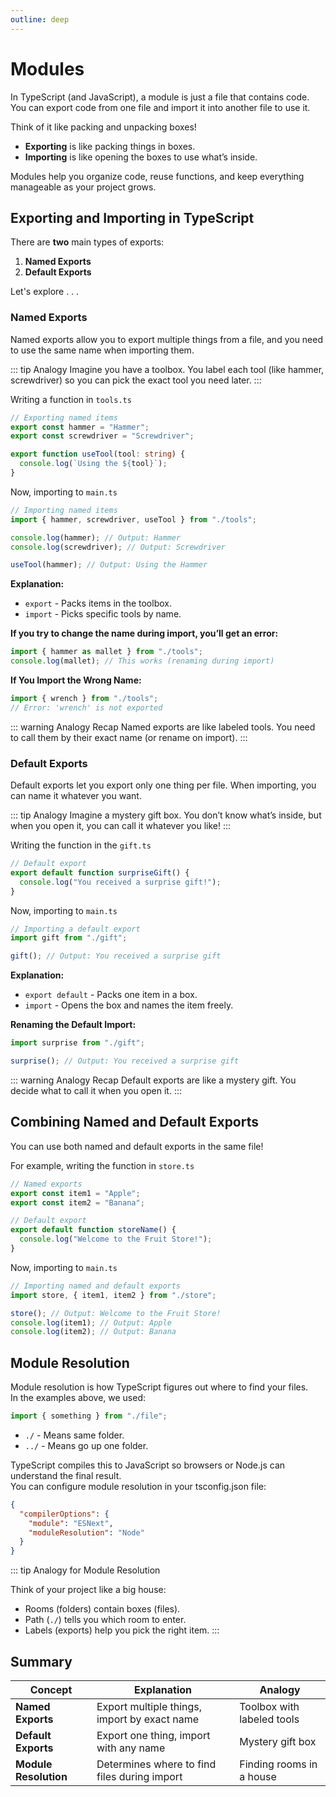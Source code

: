 ```yaml
---
outline: deep
---
```


# Modules

In TypeScript (and JavaScript), a module is just a file that contains code. You can export code from one file and import it into another file to use it.

Think of it like packing and unpacking boxes!

- **Exporting** is like packing things in boxes.
- **Importing** is like opening the boxes to use what’s inside.

Modules help you organize code, reuse functions, and keep everything manageable as your project grows.

## Exporting and Importing in TypeScript

There are **two** main types of exports:

1. **Named Exports**
2. **Default Exports**

Let's explore . . .

### Named Exports

Named exports allow you to export multiple things from a file, and you need to use the same name when importing them.

::: tip Analogy
Imagine you have a toolbox. You label each tool (like hammer, screwdriver) so you can pick the exact tool you need later.
:::

Writing a function in `tools.ts`

```ts
// Exporting named items
export const hammer = "Hammer";
export const screwdriver = "Screwdriver";

export function useTool(tool: string) {
  console.log(`Using the ${tool}`);
}
```

Now, importing to `main.ts`

```ts
// Importing named items
import { hammer, screwdriver, useTool } from "./tools";

console.log(hammer); // Output: Hammer
console.log(screwdriver); // Output: Screwdriver

useTool(hammer); // Output: Using the Hammer
```

**Explanation:**

- `export` - Packs items in the toolbox.
- `import` - Picks specific tools by name.

**If you try to change the name during import, you’ll get an error:**

```ts
import { hammer as mallet } from "./tools";
console.log(mallet); // This works (renaming during import)
```

**If You Import the Wrong Name:**

```ts
import { wrench } from "./tools";
// Error: 'wrench' is not exported
```

::: warning Analogy Recap
Named exports are like labeled tools. You need to call them by their exact name (or rename on import).
:::

### Default Exports

Default exports let you export only one thing per file. When importing, you can name it whatever you want.

::: tip Analogy
Imagine a mystery gift box. You don’t know what’s inside, but when you open it, you can call it whatever you like!
:::

Writing the function in the `gift.ts`

```ts
// Default export
export default function surpriseGift() {
  console.log("You received a surprise gift!");
}
```

Now, importing to `main.ts`

```ts
// Importing a default export
import gift from "./gift";

gift(); // Output: You received a surprise gift
```

**Explanation:**

- `export default` - Packs one item in a box.
- `import` - Opens the box and names the item freely.

**Renaming the Default Import:**

```ts
import surprise from "./gift";

surprise(); // Output: You received a surprise gift
```

::: warning Analogy Recap
Default exports are like a mystery gift. You decide what to call it when you open it.
:::

## Combining Named and Default Exports

You can use both named and default exports in the same file!

For example, writing the function in `store.ts`

```ts
// Named exports
export const item1 = "Apple";
export const item2 = "Banana";

// Default export
export default function storeName() {
  console.log("Welcome to the Fruit Store!");
}
```

Now, importing to `main.ts`

```ts title="File: main.ts"
// Importing named and default exports
import store, { item1, item2 } from "./store";

store(); // Output: Welcome to the Fruit Store!
console.log(item1); // Output: Apple
console.log(item2); // Output: Banana
```

## Module Resolution

Module resolution is how TypeScript figures out where to find your files.  
In the examples above, we used:

```ts
import { something } from "./file";
```

- `./` - Means same folder.
- `../` - Means go up one folder.

TypeScript compiles this to JavaScript so browsers or Node.js can understand the final result.  
You can configure module resolution in your tsconfig.json file:

```json title="json"
{
  "compilerOptions": {
    "module": "ESNext",
    "moduleResolution": "Node"
  }
}
```

::: tip Analogy for Module Resolution

Think of your project like a big house:

- Rooms (folders) contain boxes (files).
- Path (`./`) tells you which room to enter.
- Labels (exports) help you pick the right item.
  :::

## Summary

| Concept               | Explanation                                  | Analogy                    |
| --------------------- | -------------------------------------------- | -------------------------- |
| **Named Exports**     | Export multiple things, import by exact name | Toolbox with labeled tools |
| **Default Exports**   | Export one thing, import with any name       | Mystery gift box           |
| **Module Resolution** | Determines where to find files during import | Finding rooms in a house   |
